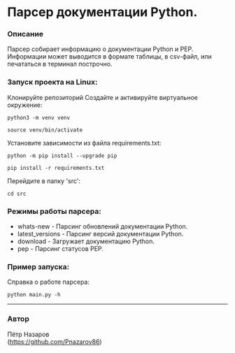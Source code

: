 # Парсер документации Python.

### Описание
Парсер собирает информацию о документации Python и PEP. Информации может выводится в формате таблицы, в csv-файл, или печататься в терминал построчно.

### Запуск проекта на Linux:
Клонируйте репозиторий
Создайте и активируйте виртуальное окружение:
```
python3 -m venv venv
```
```
source venv/bin/activate
```
Установите зависимости из файла requirements.txt:

```
python -m pip install --upgrade pip
```

```
pip install -r requirements.txt
```

Перейдите в папку 'src':
```
cd src
```

### Режимы работы парсера:
 - whats-new - Парсинг обновлений документации Python.
 - latest_versions - Парсинг версий документации Python.
 - download - Загружает документацию Python.
 - pep - Парсинг статусов PEP.

### Пример запуска:
Справка о работе парсера:
```
python main.py -h
```

____
### Автор  
Пётр Назаров  
(https://github.com/Pnazarov86)